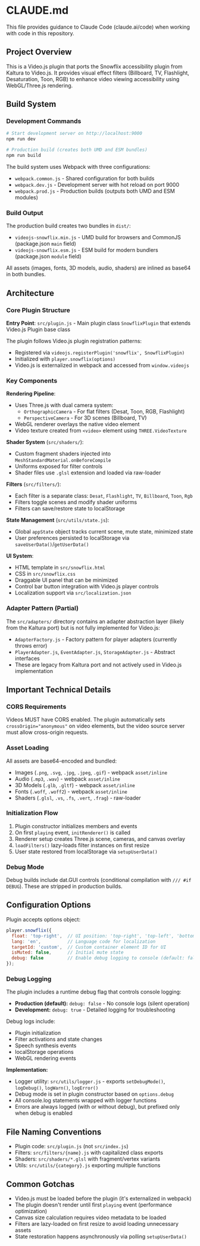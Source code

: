 # CLAUDE.md

This file provides guidance to Claude Code (claude.ai/code) when working with code in this repository.

## Project Overview

This is a Video.js plugin that ports the Snowflix accessibility plugin from Kaltura to Video.js. It provides visual effect filters (Billboard, TV, Flashlight, Desaturation, Toon, RGB) to enhance video viewing accessibility using WebGL/Three.js rendering.

## Build System

### Development Commands

```bash
# Start development server on http://localhost:9000
npm run dev

# Production build (creates both UMD and ESM bundles)
npm run build
```

The build system uses Webpack with three configurations:
- `webpack.common.js` - Shared configuration for both builds
- `webpack.dev.js` - Development server with hot reload on port 9000
- `webpack.prod.js` - Production builds (outputs both UMD and ESM modules)

### Build Output

The production build creates two bundles in `dist/`:
- `videojs-snowflix.min.js` - UMD build for browsers and CommonJS (package.json `main` field)
- `videojs-snowflix.esm.js` - ESM build for modern bundlers (package.json `module` field)

All assets (images, fonts, 3D models, audio, shaders) are inlined as base64 in both bundles.

## Architecture

### Core Plugin Structure

**Entry Point**: `src/plugin.js` - Main plugin class `SnowflixPlugin` that extends Video.js Plugin base class

The plugin follows Video.js plugin registration patterns:
- Registered via `videojs.registerPlugin('snowflix', SnowflixPlugin)`
- Initialized with `player.snowflix(options)`
- Video.js is externalized in webpack and accessed from `window.videojs`

### Key Components

**Rendering Pipeline**:
- Uses Three.js with dual camera system:
  - `OrthographicCamera` - For flat filters (Desat, Toon, RGB, Flashlight)
  - `PerspectiveCamera` - For 3D scenes (Billboard, TV)
- WebGL renderer overlays the native video element
- Video texture created from `<video>` element using `THREE.VideoTexture`

**Shader System** (`src/shaders/`):
- Custom fragment shaders injected into `MeshStandardMaterial.onBeforeCompile`
- Uniforms exposed for filter controls
- Shader files use `.glsl` extension and loaded via raw-loader

**Filters** (`src/filters/`):
- Each filter is a separate class: `Desat`, `Flashlight`, `TV`, `Billboard`, `Toon`, `Rgb`
- Filters toggle scenes and modify shader uniforms
- Filters can save/restore state to localStorage

**State Management** (`src/utils/state.js`):
- Global `appState` object tracks current scene, mute state, minimized state
- User preferences persisted to localStorage via `saveUserData()`/`getUserData()`

**UI System**:
- HTML template in `src/snowflix.html`
- CSS in `src/snowflix.css`
- Draggable UI panel that can be minimized
- Control bar button integration with Video.js player controls
- Localization support via `src/localization.json`

### Adapter Pattern (Partial)

The `src/adapters/` directory contains an adapter abstraction layer (likely from the Kaltura port) but is not fully implemented for Video.js:
- `AdapterFactory.js` - Factory pattern for player adapters (currently throws error)
- `PlayerAdapter.js`, `EventAdapter.js`, `StorageAdapter.js` - Abstract interfaces
- These are legacy from Kaltura port and not actively used in Video.js implementation

## Important Technical Details

### CORS Requirements

Videos MUST have CORS enabled. The plugin automatically sets `crossOrigin="anonymous"` on video elements, but the video source server must allow cross-origin requests.

### Asset Loading

All assets are base64-encoded and bundled:
- Images (`.png`, `.svg`, `.jpg`, `.jpeg`, `.gif`) - webpack `asset/inline`
- Audio (`.mp3`, `.wav`) - webpack `asset/inline`
- 3D Models (`.glb`, `.gltf`) - webpack `asset/inline`
- Fonts (`.woff`, `.woff2`) - webpack `asset/inline`
- Shaders (`.glsl`, `.vs`, `.fs`, `.vert`, `.frag`) - raw-loader

### Initialization Flow

1. Plugin constructor initializes members and events
2. On first `playing` event, `initRenderer()` is called
3. Renderer setup creates Three.js scene, cameras, and canvas overlay
4. `loadFilters()` lazy-loads filter instances on first resize
5. User state restored from localStorage via `setupUserData()`

### Debug Mode

Debug builds include dat.GUI controls (conditional compilation with `/// #if DEBUG`). These are stripped in production builds.

## Configuration Options

Plugin accepts options object:

```javascript
player.snowflix({
  float: 'top-right',  // UI position: 'top-right', 'top-left', 'bottom-right', 'bottom-left'
  lang: 'en',          // Language code for localization
  targetId: 'custom',  // Custom container element ID for UI
  isMuted: false,      // Initial mute state
  debug: false         // Enable debug logging to console (default: false)
});
```

### Debug Logging

The plugin includes a runtime debug flag that controls console logging:

- **Production (default):** `debug: false` - No console logs (silent operation)
- **Development:** `debug: true` - Detailed logging for troubleshooting

Debug logs include:
- Plugin initialization
- Filter activations and state changes
- Speech synthesis events
- localStorage operations
- WebGL rendering events

**Implementation:**
- Logger utility: `src/utils/logger.js` - exports `setDebugMode()`, `logDebug()`, `logWarn()`, `logError()`
- Debug mode is set in plugin constructor based on `options.debug`
- All console.log statements wrapped with logger functions
- Errors are always logged (with or without debug), but prefixed only when debug is enabled

## File Naming Conventions

- Plugin code: `src/plugin.js` (not `src/index.js`)
- Filters: `src/filters/{name}.js` with capitalized class exports
- Shaders: `src/shaders/*.glsl` with fragment/vertex variants
- Utils: `src/utils/{category}.js` exporting multiple functions

## Common Gotchas

- Video.js must be loaded before the plugin (it's externalized in webpack)
- The plugin doesn't render until first `playing` event (performance optimization)
- Canvas size calculation requires video metadata to be loaded
- Filters are lazy-loaded on first resize to avoid loading unnecessary assets
- State restoration happens asynchronously via polling `setupUserData()`
